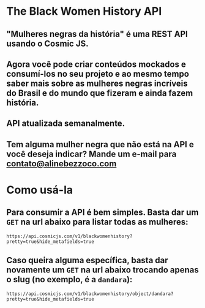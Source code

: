 # The Black Women History API 

## "Mulheres negras da história" é uma REST API usando o Cosmic JS.

## Agora você pode criar conteúdos mockados e consumí-los no seu projeto e ao mesmo tempo saber mais sobre as mulheres negras incríveis do Brasil e do mundo que fizeram e ainda fazem história.

## API atualizada semanalmente.

## Tem alguma mulher negra que não está na API e você deseja indicar? Mande um e-mail para contato@alinebezzoco.com

# Como usá-la 

## Para consumir a API é bem simples. Basta dar um `GET` na url abaixo para listar todas as mulheres:

`https://api.cosmicjs.com/v1/blackwomenhistory?pretty=true&hide_metafields=true`

## Caso queira alguma específica, basta dar novamente um `GET` na url abaixo trocando apenas o slug (no exemplo, é a `dandara`): 

`https://api.cosmicjs.com/v1/blackwomenhistory/object/dandara?pretty=true&hide_metafields=true`
